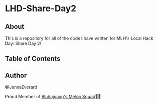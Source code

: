 # LHD-Share-Day2

## About

This is a repository for all of the code I have written for MLH's Local Hack Day: Share Day 2!

## Table of Contents



## Author

@JennaEverard

Proud Member of [Blahajgang's Melon Squad](https://melon.blahajgang.lol/):watermelon:🦈
